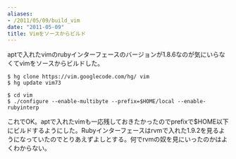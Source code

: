 ```yaml
---
aliases:
- /2011/05/09/build_vim
date: "2011-05-09"
title: Vimをソースからビルド
---
```

aptで入れたvimのrubyインターフェースのバージョンが1.8.6なのが気にいらなくてvimをソースからビルドした。

<pre><code>$ hg clone https://vim.googlecode.com/hg/ vim
$ hg update vim73

$ cd vim
$ ./configure --enable-multibyte --prefix=$HOME/local --enable-rubyinterp</code></pre>

これでOK。aptで入れたvimも一応残しておきたかったのでprefixで$HOME以下にビルドするようにした。Rubyインターフェースはrvmで入れた1.9.2を見るようになっていたのでとりあえずよしとする。何でrvmの奴を見にいったのかはよくわからない。